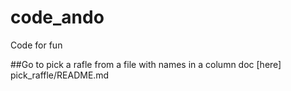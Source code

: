 # code_ando
Code for fun

##Go to pick a rafle from a file with names in a column
doc [here] pick_raffle/README.md